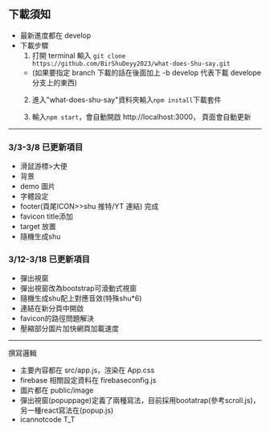 ## 下載須知

- 最新進度都在 develop
- 下載步驟
  1. 打開 terminal 輸入 `git clone https://github.com/BirShuDeyy2023/what-does-Shu-say.git `
  - (如果要指定 branch 下載的話在後面加上 -b develop 代表下載 develope 分支上的東西)
  2. 進入"what-does-shu-say"資料夾輸入`npm install`下載套件

  3. 輸入`npm start`，會自動開啟 http://localhost:3000， 頁面會自動更新

---

### 3/3-3/8 已更新項目

- 滑鼠游標>大便
- 背景
- demo 圖片
- 字體設定
- footer(頁尾ICON>>shu 推特/YT 連結) 完成
- favicon title添加
- target 放置
- 隨機生成shu

### 3/12-3/18 已更新項目
- 彈出視窗
- 彈出視窗改為bootstrap可滾動式視窗
- 隨機生成shu配上對應音效(特殊shu*6)
- 連結在新分頁中開啟
- favicon的路徑問題解決
- 壓縮部分圖片加快網頁加載速度
---

撰寫邏輯

- 主要內容都在 src/app.js，渲染在 App.css
- firebase 相關設定資料在 firebaseconfig.js
- 圖片都在 public/image
- 彈出視窗(popuppage)定義了兩種寫法，目前採用bootatrap(參考scroll.js)，另一種react寫法在(popup.js)
- icannotcode T_T
